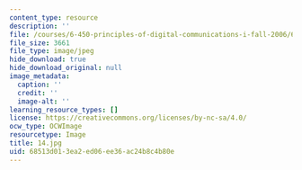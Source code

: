 ```yaml
---
content_type: resource
description: ''
file: /courses/6-450-principles-of-digital-communications-i-fall-2006/68513d013ea2ed06ee36ac24b8c4b80e_14.jpg
file_size: 3661
file_type: image/jpeg
hide_download: true
hide_download_original: null
image_metadata:
  caption: ''
  credit: ''
  image-alt: ''
learning_resource_types: []
license: https://creativecommons.org/licenses/by-nc-sa/4.0/
ocw_type: OCWImage
resourcetype: Image
title: 14.jpg
uid: 68513d01-3ea2-ed06-ee36-ac24b8c4b80e
---
```

